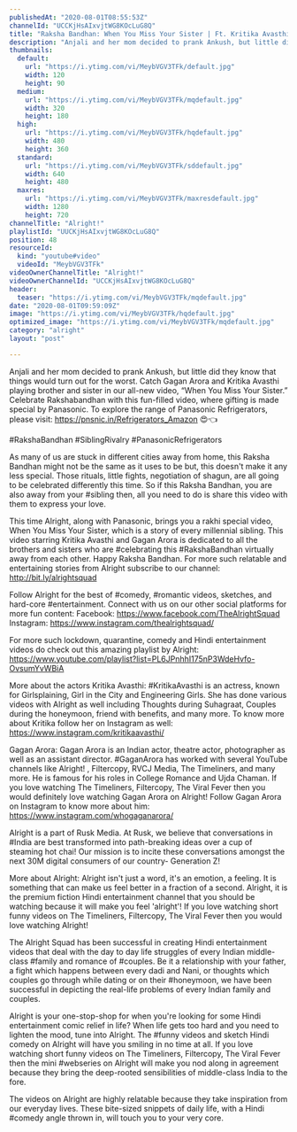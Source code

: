 ```yaml
---
publishedAt: "2020-08-01T08:55:53Z"
channelId: "UCCKjHsAIxvjtWG8KOcLuG8Q"
title: "Raksha Bandhan: When You Miss Your Sister | Ft. Kritika Avasthi & Gagan Arora | Alright!"
description: "Anjali and her mom decided to prank Ankush, but little did they know that things would turn out for the worst. Catch Gagan Arora and Kritika Avasthi playing brother and sister in our all-new video, “When You Miss Your Sister.” Celebrate Rakshabandhan with this fun-filled video, where gifting is made special by Panasonic.\nTo explore the range of Panasonic Refrigerators, please visit: https://pnsnic.in/Refrigerators_Amazon 😍👈\n\n#RakshaBandhan #SiblingRivalry #PanasonicRefrigerators \n\nAs many of us are stuck in different cities away from home, this Raksha Bandhan might not be the same as it uses to be but, this doesn't make it any less special. Those rituals, little fights, negotiation of shagun, are all going to be celebrated differently this time. So if this Raksha Bandhan, you are also away from your #sibling then, all you need to do is share this video with them to express your love.\n\nThis time Alright, along with Panasonic, brings you a rakhi special video, When You Miss Your Sister, which is a story of every millennial sibling. This video starring Kritika Avasthi and Gagan Arora is dedicated to all the brothers and sisters who are #celebrating this #RakshaBandhan virtually away from each other. Happy Raksha Bandhan. For more such relatable and entertaining stories from Alright subscribe to our channel: http://bit.ly/alrightsquad\n\nFollow Alright for the best of #comedy, #romantic videos, sketches, and hard-core #entertainment. Connect with us on our other social platforms for more fun content: Facebook: https://www.facebook.com/TheAlrightSquad Instagram: https://www.instagram.com/thealrightsquad/\n\nFor more such lockdown, quarantine, comedy and Hindi entertainment videos do check out this amazing playlist by Alright: https://www.youtube.com/playlist?list=PL6JPnhhI175nP3WdeHvfo-OvsumYvWBiA\n\nMore about the actors\nKritika Avasthi: #KritikaAvasthi is an actress, known for Girlsplaining, Girl in the City and Engineering Girls. She has done various videos with Alright as well including Thoughts during Suhagraat, Couples during the honeymoon, friend with benefits, and many more. To know more about Kritika follow her on Instagram as well: https://www.instagram.com/kritikaavasthi/\n\nGagan Arora: Gagan Arora is an Indian actor, theatre actor, photographer as well as an assistant director. #GaganArora has worked with several YouTube channels like Alright! , Filtercopy, RVCJ Media, The Timeliners, and many more. He is famous for his roles in College Romance and Ujda Chaman. If you love watching The Timeliners, Filtercopy, The Viral Fever then you would definitely love watching Gagan Arora on Alright! Follow Gagan Arora on Instagram to know more about him: https://www.instagram.com/whogaganarora/\n\nAlright is a part of Rusk Media. At Rusk, we believe that conversations in #India are best transformed into path-breaking ideas over a cup of steaming hot chai! Our mission is to incite these conversations amongst the next 30M digital consumers of our country- Generation Z!\n\nMore about Alright: Alright isn't just a word, it's an emotion, a feeling. It is something that can make us feel better in a fraction of a second. Alright, it is the premium fiction Hindi entertainment channel that you should be watching because it will make you feel 'alright'! If you love watching short funny videos on The Timeliners, Filtercopy, The Viral Fever then you would love watching Alright!\n\nThe Alright Squad has been successful in creating Hindi entertainment videos that deal with the day to day life struggles of every Indian middle-class #family and romance of #couples. Be it a relationship with your father, a fight which happens between every dadi and Nani, or thoughts which couples go through while dating or on their #honeymoon, we have been successful in depicting the real-life problems of every Indian family and couples.\n\nAlright is your one-stop-shop for when you're looking for some Hindi entertainment comic relief in life? When life gets too hard and you need to lighten the mood, tune into Alright. The #funny videos and sketch Hindi comedy on Alright will have you smiling in no time at all. If you love watching short funny videos on The Timeliners, Filtercopy, The Viral Fever then the mini #webseries on Alright will make you nod along in agreement because they bring the deep-rooted sensibilities of middle-class India to the fore.\n\nThe videos on Alright are highly relatable because they take inspiration from our everyday lives. These bite-sized snippets of daily life, with a Hindi #comedy angle thrown in, will touch you to your very core."
thumbnails:
  default:
    url: "https://i.ytimg.com/vi/MeybVGV3TFk/default.jpg"
    width: 120
    height: 90
  medium:
    url: "https://i.ytimg.com/vi/MeybVGV3TFk/mqdefault.jpg"
    width: 320
    height: 180
  high:
    url: "https://i.ytimg.com/vi/MeybVGV3TFk/hqdefault.jpg"
    width: 480
    height: 360
  standard:
    url: "https://i.ytimg.com/vi/MeybVGV3TFk/sddefault.jpg"
    width: 640
    height: 480
  maxres:
    url: "https://i.ytimg.com/vi/MeybVGV3TFk/maxresdefault.jpg"
    width: 1280
    height: 720
channelTitle: "Alright!"
playlistId: "UUCKjHsAIxvjtWG8KOcLuG8Q"
position: 48
resourceId:
  kind: "youtube#video"
  videoId: "MeybVGV3TFk"
videoOwnerChannelTitle: "Alright!"
videoOwnerChannelId: "UCCKjHsAIxvjtWG8KOcLuG8Q"
header:
  teaser: "https://i.ytimg.com/vi/MeybVGV3TFk/mqdefault.jpg"
date: "2020-08-01T09:59:09Z"
image: "https://i.ytimg.com/vi/MeybVGV3TFk/hqdefault.jpg"
optimized_image: "https://i.ytimg.com/vi/MeybVGV3TFk/mqdefault.jpg"
category: "alright"
layout: "post"

---
```

Anjali and her mom decided to prank Ankush, but little did they know that things would turn out for the worst. Catch Gagan Arora and Kritika Avasthi playing brother and sister in our all-new video, “When You Miss Your Sister.” Celebrate Rakshabandhan with this fun-filled video, where gifting is made special by Panasonic.
To explore the range of Panasonic Refrigerators, please visit: https://pnsnic.in/Refrigerators_Amazon 😍👈

#RakshaBandhan #SiblingRivalry #PanasonicRefrigerators 

As many of us are stuck in different cities away from home, this Raksha Bandhan might not be the same as it uses to be but, this doesn't make it any less special. Those rituals, little fights, negotiation of shagun, are all going to be celebrated differently this time. So if this Raksha Bandhan, you are also away from your #sibling then, all you need to do is share this video with them to express your love.

This time Alright, along with Panasonic, brings you a rakhi special video, When You Miss Your Sister, which is a story of every millennial sibling. This video starring Kritika Avasthi and Gagan Arora is dedicated to all the brothers and sisters who are #celebrating this #RakshaBandhan virtually away from each other. Happy Raksha Bandhan. For more such relatable and entertaining stories from Alright subscribe to our channel: http://bit.ly/alrightsquad

Follow Alright for the best of #comedy, #romantic videos, sketches, and hard-core #entertainment. Connect with us on our other social platforms for more fun content: Facebook: https://www.facebook.com/TheAlrightSquad Instagram: https://www.instagram.com/thealrightsquad/

For more such lockdown, quarantine, comedy and Hindi entertainment videos do check out this amazing playlist by Alright: https://www.youtube.com/playlist?list=PL6JPnhhI175nP3WdeHvfo-OvsumYvWBiA

More about the actors
Kritika Avasthi: #KritikaAvasthi is an actress, known for Girlsplaining, Girl in the City and Engineering Girls. She has done various videos with Alright as well including Thoughts during Suhagraat, Couples during the honeymoon, friend with benefits, and many more. To know more about Kritika follow her on Instagram as well: https://www.instagram.com/kritikaavasthi/

Gagan Arora: Gagan Arora is an Indian actor, theatre actor, photographer as well as an assistant director. #GaganArora has worked with several YouTube channels like Alright! , Filtercopy, RVCJ Media, The Timeliners, and many more. He is famous for his roles in College Romance and Ujda Chaman. If you love watching The Timeliners, Filtercopy, The Viral Fever then you would definitely love watching Gagan Arora on Alright! Follow Gagan Arora on Instagram to know more about him: https://www.instagram.com/whogaganarora/

Alright is a part of Rusk Media. At Rusk, we believe that conversations in #India are best transformed into path-breaking ideas over a cup of steaming hot chai! Our mission is to incite these conversations amongst the next 30M digital consumers of our country- Generation Z!

More about Alright: Alright isn't just a word, it's an emotion, a feeling. It is something that can make us feel better in a fraction of a second. Alright, it is the premium fiction Hindi entertainment channel that you should be watching because it will make you feel 'alright'! If you love watching short funny videos on The Timeliners, Filtercopy, The Viral Fever then you would love watching Alright!

The Alright Squad has been successful in creating Hindi entertainment videos that deal with the day to day life struggles of every Indian middle-class #family and romance of #couples. Be it a relationship with your father, a fight which happens between every dadi and Nani, or thoughts which couples go through while dating or on their #honeymoon, we have been successful in depicting the real-life problems of every Indian family and couples.

Alright is your one-stop-shop for when you're looking for some Hindi entertainment comic relief in life? When life gets too hard and you need to lighten the mood, tune into Alright. The #funny videos and sketch Hindi comedy on Alright will have you smiling in no time at all. If you love watching short funny videos on The Timeliners, Filtercopy, The Viral Fever then the mini #webseries on Alright will make you nod along in agreement because they bring the deep-rooted sensibilities of middle-class India to the fore.

The videos on Alright are highly relatable because they take inspiration from our everyday lives. These bite-sized snippets of daily life, with a Hindi #comedy angle thrown in, will touch you to your very core.